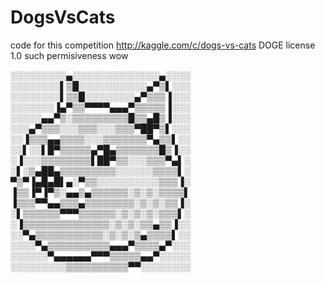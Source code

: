 DogsVsCats
==========

code for this competition http://kaggle.com/c/dogs-vs-cats
DOGE license 1.0
such permisiveness
wow


░░░░░░░░░▄░░░░░░░░░░░░░░▄░░░░ ░░░░░░░░▌▒█░░░░░░░░░░░▄▀▒▌░░░ ░░░░░░░░▌▒▒█░░░░░░░░▄▀▒▒▒▐░░░ ░░░░░░░▐▄▀▒▒▀▀▀▀▄▄▄▀▒▒▒▒▒▐░░░ ░░░░░▄▄▀▒░▒▒▒▒▒▒▒▒▒█▒▒▄█▒▐░░░ ░░░▄▀▒▒▒░░░▒▒▒░░░▒▒▒▀██▀▒▌░░░ ░░▐▒▒▒▄▄▒▒▒▒░░░▒▒▒▒▒▒▒▀▄▒▒▌░░ ░░▌░░▌█▀▒▒▒▒▒▄▀█▄▒▒▒▒▒▒▒█▒▐░░ ░▐░░░▒▒▒▒▒▒▒▒▌██▀▒▒░░░▒▒▒▀▄▌░ ░▌░▒▄██▄▒▒▒▒▒▒▒▒▒░░░░░░▒▒▒▒▌░ ▀▒▀▐▄█▄█▌▄░▀▒▒░░░░░░░░░░▒▒▒▐░ ▐▒▒▐▀▐▀▒░▄▄▒▄▒▒▒▒▒▒░▒░▒░▒▒▒▒▌ ▐▒▒▒▀▀▄▄▒▒▒▄▒▒▒▒▒▒▒▒░▒░▒░▒▒▐░ ░▌▒▒▒▒▒▒▀▀▀▒▒▒▒▒▒░▒░▒░▒░▒▒▒▌░ ░▐▒▒▒▒▒▒▒▒▒▒▒▒▒▒░▒░▒░▒▒▄▒▒▐░░ ░░▀▄▒▒▒▒▒▒▒▒▒▒▒░▒░▒░▒▄▒▒▒▒▌░░ ░░░░▀▄▒▒▒▒▒▒▒▒▒▒▄▄▄▀▒▒▒▒▄▀░░░ ░░░░░░▀▄▄▄▄▄▄▀▀▀▒▒▒▒▒▄▄▀░░░░░ ░░░░░░░░░▒▒▒▒▒▒▒▒▒▒▀▀░░░░░░░░
